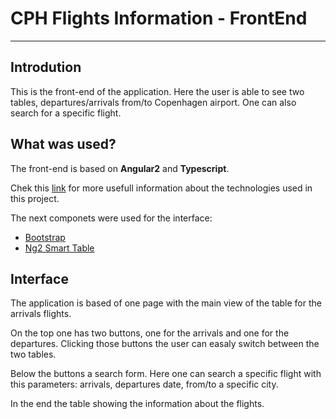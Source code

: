 # CPH Flights Information - FrontEnd

---
## Introdution
This is the front-end of the application. Here the user is able to see two tables, departures/arrivals from/to Copenhagen airport. One can also search for a specific flight.

## What was used?
The front-end is based on **Angular2** and **Typescript**.

Chek this [link](https://angular.io/docs/ts/latest/) for more usefull information about the technologies used in this project.

The next componets were used for the interface:

* [Bootstrap](https://valor-software.com/ng2-bootstrap/#/)
* [Ng2 Smart Table](https://akveo.github.io/ng2-smart-table/)

## Interface
The application is based of one page with the main view of the table for the arrivals flights.

On the top one has two buttons, one for the arrivals and one for the departures. Clicking those buttons the user can easaly switch between the two tables.

Below the buttons a search form. Here one can search a specific flight with this parameters: arrivals, departures
date, from/to a specific city.

In the end the table showing the information about the flights.
